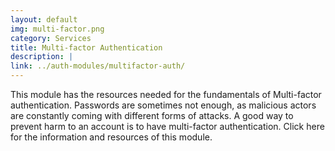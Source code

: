 ```yaml
---
layout: default
img: multi-factor.png
category: Services
title: Multi-factor Authentication
description: |
link: ../auth-modules/multifactor-auth/
---
```

This module has the resources needed for the fundamentals of Multi-factor authentication. Passwords are sometimes not enough, as malicious actors are constantly coming with different forms of attacks. A good way to prevent harm to an account is to have multi-factor authentication. Click here for the information and resources of this module.

